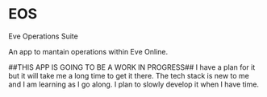 # EOS
Eve Operations Suite


An app to mantain operations within Eve Online.


##THIS APP IS GOING TO BE A WORK IN PROGRESS##
I have a plan for it but it will take me a long time to get it there. The tech stack is new to me and I am learning as I go along. I plan to slowly develop it when I have time. 
